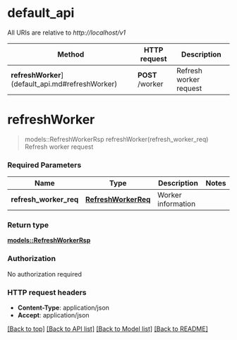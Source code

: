 # default_api

All URIs are relative to *http://localhost/v1*

Method | HTTP request | Description
------------- | ------------- | -------------
**refreshWorker**](default_api.md#refreshWorker) | **POST** /worker | Refresh worker request


# **refreshWorker**
> models::RefreshWorkerRsp refreshWorker(refresh_worker_req)
Refresh worker request

### Required Parameters

Name | Type | Description  | Notes
------------- | ------------- | ------------- | -------------
  **refresh_worker_req** | [**RefreshWorkerReq**](RefreshWorkerReq.md)| Worker information | 

### Return type

[**models::RefreshWorkerRsp**](RefreshWorkerRsp.md)

### Authorization

No authorization required

### HTTP request headers

 - **Content-Type**: application/json
 - **Accept**: application/json

[[Back to top]](#) [[Back to API list]](../README.md#documentation-for-api-endpoints) [[Back to Model list]](../README.md#documentation-for-models) [[Back to README]](../README.md)

